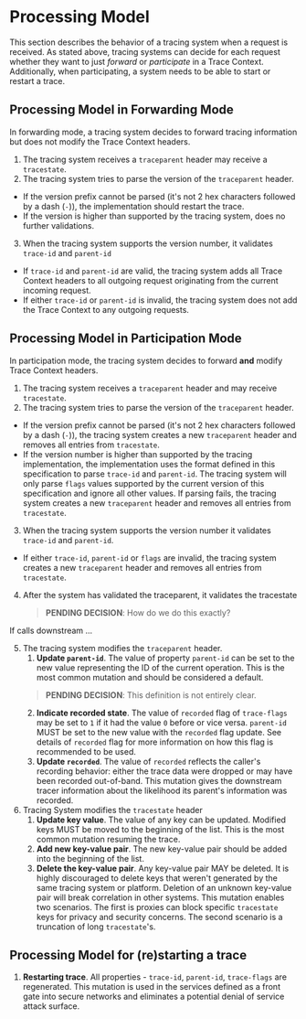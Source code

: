 # Processing Model

This section describes the behavior of a tracing system when a request is received.
As stated above, tracing systems can decide for each request whether they want to just _forward_ or _participate_ in a Trace Context. Additionally, when participating, a system needs to be able to start or restart a trace.

## Processing Model in Forwarding Mode

In forwarding mode, a tracing system decides to forward tracing information but does not modify the Trace Context headers.

1. The tracing system receives a `traceparent` header may receive a `tracestate`.
2. The tracing system tries to parse the version of the `traceparent` header.
  - If the version prefix cannot be parsed (it's not 2 hex characters followed by a dash (`-`)), the implementation should restart the trace.
  - If the version is higher than supported by the tracing system, does no further validations.
3. When the tracing system supports the version number, it validates `trace-id` and `parent-id`
  - If `trace-id` and `parent-id` are valid, the tracing system adds all Trace Context headers to all outgoing request originating from the current incoming request.
  - If either `trace-id` or `parent-id` is invalid, the tracing system does not add the Trace Context to any outgoing requests.

## Processing Model in Participation Mode

In participation mode, the tracing system decides to forward **and** modify Trace Context headers.

1. The tracing system receives a `traceparent` header and may receive `tracestate`.
2. The tracing system tries to parse the version of the `traceparent` header.
  - If the version prefix cannot be parsed (it's not 2 hex characters followed by a dash (`-`)), the tracing system creates a new `traceparent` header and removes all entries from `tracestate`.
  - If the version number is higher than supported by the tracing implementation, the implementation uses the format defined in this specification to parse `trace-id` and `parent-id`. The tracing system will only parse `flags` values supported by the current version of this specification and ignore all other values. If parsing fails, the tracing system creates a new `traceparent` header and removes all entries from `tracestate`.
3. When the tracing system supports the version number it validates `trace-id` and `parent-id`.
  - If either `trace-id`, `parent-id` or `flags`  are invalid,  the tracing system creates a new `traceparent` header and removes all entries from `tracestate`.
4. After the system has validated the traceparent, it validates the tracestate
    > **PENDING DECISION**: How do we do this exactly?

If calls downstream ...

5. The tracing system modifies the `traceparent` header.
    1. **Update `parent-id`**. The value of property `parent-id` can be set to the new value representing the ID of the current operation. This is the most common mutation and should be considered a default.
    > **PENDING DECISION**: This definition is not entirely clear.
    2. **Indicate recorded state**. The value of `recorded` flag of `trace-flags` may be set to `1` if it had the value `0` before or vice versa. `parent-id` MUST be set to the new value with the `recorded` flag update. See details of `recorded` flag for more information on how this flag is recommended to be used.
    3. **Update `recorded`**. The value of `recorded` reflects the caller's recording behavior: either the trace data were dropped or may have been recorded out-of-band. This mutation gives the downstream tracer information about the likelihood its parent's information was recorded.
6. Tracing System modifies the `tracestate` header
    1. **Update key value**. The value of any key can be updated. Modified keys MUST be moved to the beginning of the list. This is the most common mutation resuming the trace.
    2. **Add new key-value pair**. The new key-value pair should be added into the beginning of the list.
    3. **Delete the key-value pair**. Any key-value pair MAY be deleted. It is highly discouraged to delete keys that weren't generated by the same tracing system or platform. Deletion of an unknown key-value pair will break correlation in other systems. This mutation enables two scenarios. The first is proxies can block specific `tracestate` keys for privacy and security concerns. The second scenario is a truncation of long `tracestate`'s.

## Processing Model for (re)starting a trace

1. **Restarting trace**. All properties - `trace-id`, `parent-id`, `trace-flags`
   are regenerated. This mutation is used in the services defined as a front
   gate into secure networks and eliminates a potential denial of service attack surface.